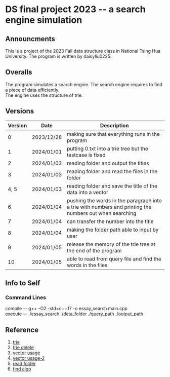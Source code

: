 # DS final project 2023 -- a search engine simulation
## Announcments
This is a project of the 2023 Fall data structure class in National Tsing Hua University.
The program is written by daisyliu0225.

## Overalls
The program simulates a search engine. The search engine requires to find a piece of data efficiently. <br />
The engine uses the structure of trie.

## Versions
| Version | Date | Description |
|---|---|---|
|0|2023/12/28| making sure that everything runs in the program |
|1|2024/01/01| putting 0.txt into a trie tree but the testcase is fixed|
|2|2024/01/03| reading folder and output the titles|
|3|2024/01/03| reading folder and read the files in the folder|
|4, 5|2024/01/03| reading folder and save the title of the data into a vector|
|6|2024/01/04|pushing the words in the paragraph into a trie with numbers and printing the numbers out when searching|
|7|2024/01/04|can transfer the number into the title|
|8|2024/01/04|making the folder path able to input by user|
|9|2024/01/05|release the memory of the trie tree at the end of the program|
|10|2024/01/05|able to read from query file and find the words in the files|

## Info to Self
### Command Lines
compile -- g++ -O2 -std=c++17 -o essay_search main.cpp <br />
execute -- ./essay_search ./data_folder ./query_path ./output_path

## Reference
1. [trie](https://www.geeksforgeeks.org/trie-insert-and-search/)
2. [trie delete](https://www.geeksforgeeks.org/trie-delete/)
3. [vector usage](https://www.geeksforgeeks.org/2d-vector-in-cpp-with-user-defined-size/)
4. [vector usage-2](https://cplusplus.com/reference/vector/vector/)
5. [read folder](https://cplusplus.com/forum/beginner/10292/)
6. [find algo](https://cplusplus.com/reference/algorithm/find/)
